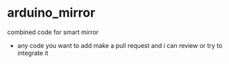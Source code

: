 # arduino_mirror
combined code for smart mirror

- any code you want to add make a pull request and i can review or try to integrate it

